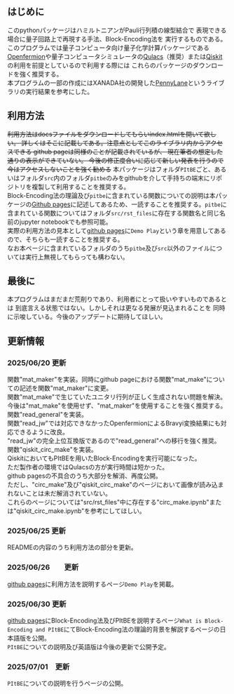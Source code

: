 ## はじめに
このpythonパッケージはハミルトニアンがPauli行列積の線型結合で
表現できる場合に量子回路上で再現する手法、Block-Encoding法を
実行するものである。\
このプログラムでは量子コンピュータ向け量子化学計算パッケージである[Openfermion](https://github.com/quantumlib/OpenFermion)や量子コンピュータシミュレータの[Qulacs](https://github.com/qulacs/qulacs)（推奨）または[Qiskit](https://github.com/Qiskit/qiskit)の利用を前提としているので利用する際には
これらのパッケージのダウンロードを強く推奨する。\
本プログラムの一部の作成にはXANADA社の開発した[PennyLane](https://github.com/PennyLaneAI/pennylane)というライブラリの実行結果を参考にした。

## 利用方法
~~利用方法はdocsファイルをダウンロードしてもらいindex.htmlを開いて欲しい。
詳しくはそこに記載してある。注意点としてこのライブラリ内からアクセスできる
github pageは同様のことが記載されているが、
現在筆者の想定した通りの表示ができていない。
今後の修正度合いに応じて新しい発表を行うので今はアクセスしないことを強く勧める~~
本パッケージはフォルダ`PItBE`ごと、あるいはフォルダ`src`内のフォルダ`pitbe`のみをgithubを介して手持ちの端末にリポジトリを複製して利用することを推奨する。\
Block-Encoding法の理論及び`pitbe`に含まれている関数についての説明は本パッケージの[Github pages](https://b-reo.github.io/PItBE/)に記述してあるため、一読することを推奨する。`pitbe`に含まれている関数についてはフォルダ`src/rst_files`に存在する関数名と同じ名前のjupyter notebookでも参照可能。\
実際の利用方法の見本として[github pages](https://b-reo.github.io/PItBE/)に`Demo Play`という章を用意してあるので、そちらも一読することを推奨する。\
なお本ページに含まれているフォルダのうち`pitbe`及び`src`以外のファイルについては実行上無視してもらっても構わない。

## 最後に
本プログラムはまだまだ荒削りであり、利用者にとって扱いやすいものであるとは
到底言える状態ではない。しかしそれは更なる発展が見込まれることを
同時に示唆している。今後のアップデートに期待してほしい。

## 更新情報
### 2025/06/20 更新
関数"mat_maker"を実装。同時にgithub pageにおける関数"mat_make"についての記述を関数"mat_maker"に変更。\
関数"mat_make"で生じていたユニタリ行列が正しく生成されない問題を解決。\
今後は"mat_make"を使用せず、"mat_maker"を使用することを強く推奨する。\
関数"read_general"を実装。\
関数"read_jw"では対応できなかったOpenfermionによるBravyi変換結果にも対応できるように改良。\
"read_jw"の完全上位互換版であるので"read_general"への移行を強く推奨。\
関数"qiskit_circ_make"を実装。\
QiskitにおいてもPItBEを用いたBlock-Encodingを実行可能になった。\
ただ製作者の環境ではQulacsの方が実行時間は短かった。\
github pagesの不具合のうち大部分を解消、再度公開。\
ただし、"circ_make"及び"qiskit_circ_make"のページにおいて画像が読み込まれないことは未だ解消されていない。\
これらのページについては"src/rst_files"中に存在する"circ_make.ipynb"または"qiskit_circ_make.ipynb"を参考にしてほしい。

### 2025/06/25 更新
READMEの内容のうち利用方法の部分を更新。

### 2025/06/26　　更新
[github pages](https://b-reo.github.io/PItBE/)に利用方法を説明するページ`Demo Play`を掲載。

### 2025/06/30 更新
[github pages](https://b-reo.github.io/PItBE/)にBlock-Encoding法及びPItBEを説明するページ`What is Block-Encoding and PItBE`にてBlock-Encoding法の理論的背景を解説するページの日本語版を公開。\
`PItBE`についての説明及び英語版は今後の更新で公開予定。

### 2025/07/01　更新
`PItBE`についての説明を行うページの公開。